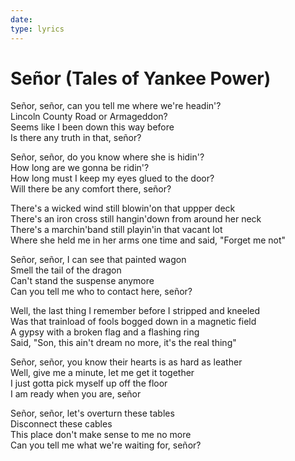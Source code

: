 ```yaml
---
date:
type: lyrics
---
```


# Señor (Tales of Yankee Power)

Señor, señor, can you tell me where we're headin'?  
Lincoln County Road or Armageddon?  
Seems like I been down this way before  
Is there any truth in that, señor?

Señor, señor, do you know where she is hidin'?  
How long are we gonna be ridin'?  
How long must I keep my eyes glued to the door?  
Will there be any comfort there, señor?

There's a wicked wind still blowin'on that uppper deck  
There's an iron cross still hangin'down from around her neck  
There's a marchin'band still playin'in that vacant lot  
Where she held me in her arms one time and said, "Forget me not"

Señor, señor, I can see that painted wagon  
Smell the tail of the dragon  
Can't stand the suspense anymore  
Can you tell me who to contact here, señor?

Well, the last thing I remember before I stripped and kneeled  
Was that trainload of fools bogged down in a magnetic field  
A gypsy with a broken flag and a flashing ring  
Said, "Son, this ain't dream no more, it's the real thing"

Señor, señor, you know their hearts is as hard as leather  
Well, give me a minute, let me get it together  
I just gotta pick myself up off the floor  
I am ready when you are, señor

Señor, señor, let's overturn these tables  
Disconnect these cables  
This place don't make sense to me no more  
Can you tell me what we're waiting for, señor?
